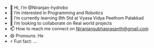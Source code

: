 - 👋 Hi, I’m @Niranjan-hydrobo
- 👀 I’m interested in Programming and Robotics
- 🌱 I’m currently learning 8th Std at Vyasa Vidya Peethom Palakkad
- 💞️ I’m looking to collaborate on Real world projects
- 📫 How to reach me connect on Niranjansubhaprasanth@gmail.com
- 😄 Pronouns: He
- ⚡ Fun fact: ...

<!---
Niranjan-hydrobo/Niranjan-hydrobo is a ✨ special ✨ repository because its `README.md` (this file) appears on your GitHub profile.
You can click the Preview link to take a look at your changes.
--->
